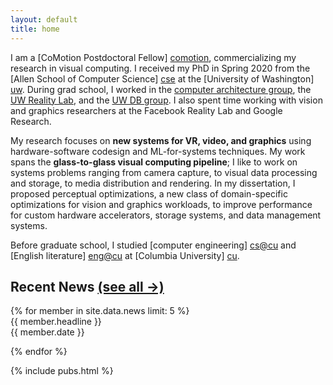 ```yaml
---
layout: default
title: home
---
```


I am a [CoMotion Postdoctoral Fellow] [comotion], commercializing my research in visual computing. I received my PhD in Spring 2020 from the [Allen School of Computer Science] [cse] at the [University of Washington] [uw]. During grad school, I worked in the [computer architecture group][arch], the [UW Reality Lab][reality], and the [UW DB group][db]. I also spent time working with vision and graphics researchers at the Facebook Reality Lab and Google Research.

My research focuses on **new systems for VR, video, and graphics** using hardware-software codesign and ML-for-systems techniques. 
My work spans the **glass-to-glass visual computing pipeline**; I like to work on systems problems ranging from camera capture, to visual data processing and storage, to media distribution and rendering.
In my dissertation, I proposed perceptual optimizations, a new class of domain-specific optimizations for vision and graphics workloads, to improve performance for custom hardware accelerators, storage systems, and data management systems.

Before graduate school, I studied [computer engineering] [cs@cu] and [English literature] [eng@cu] at [Columbia University] [cu].

[comotion]: https://comotion.uw.edu/
[cse]: http://cs.washington.edu/
[uw]: http://washington.edu

[arch]: http://sampa.cs.washington.edu/
[reality]: https://realitylab.uw.edu/
[db]: https://db.cs.washington.edu/

[cs@cu]: http://www.cs.columbia.edu
[eng@cu]: http://english.columbia.edu
[cu]: http://www.columbia.edu




[email]: mailto:amrita@cs.washington.edu
[etc]: http://amritamaz.net
[gschol]: https://scholar.google.com/citations?hl=en&user=umX575MAAAAJ
[dblp]: https://dblp.uni-trier.de/pers/hd/m/Mazumdar:Amrita

<section id="news">
<h2>Recent News <a id="h2link" href="{{site.baseurl}}/news.html">(see all &rarr;)</a></h2>
{% for member in site.data.news limit: 5 %}
<div id="news-item">
<span class="news_text">{{ member.headline }}</span><br />
<span class="news_date">{{ member.date }}</span>
</div>


{% endfor %}

</section>

{% include pubs.html %}
